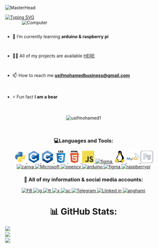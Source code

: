 ![MasterHead](https://i.ibb.co/7J0KqsG/wallpaperflare-com-wallpaper.jpg)

[![Typing SVG](https://readme-typing-svg.herokuapp.com?lines=CIAO👋+%2CIam+Youssef+Mohamed+.;A+passionate+Full-stack+developer++++++++++)](https://git.io/typing-svg)
<img align="right" alt="Computer" width="450" src="https://cdn.dribbble.com/users/416610/screenshots/4801105/coding_desk_flat_vector_ui_ux_design_illustration_motion_animation_gif2.gif">

<br>

- 🌱 I’m currently learning **arduino & raspberry pi**

<br>

- 👨‍💻 All of my projects are available [HERE](https://github.com/usifmohamed1/)

<br>

- 📫 How to reach me **usifmohamedbusiness@gmail.com**

<br>

- ⚡ Fun fact **I am a bear** 

<br>

<p align="center"> <img src="https://komarev.com/ghpvc/?username=usifmohamed1&label=Profile%20views&color=0e75b6&style=flat" alt="usifmohamed1" /> </p>

<br>

<h3 align="center"> 💻Languages and Tools:</h3>

<p align="center">
</a><a href="https://www.python.org" target="_blank" rel="noreferrer"> <img src="https://raw.githubusercontent.com/devicons/devicon/master/icons/python/python-original.svg" alt="python" width="40" height="40"/> </a> <a href="https://www.cprogramming.com/" target="_blank" rel="noreferrer"> <img src="https://raw.githubusercontent.com/devicons/devicon/master/icons/c/c-original.svg" alt="c" width="40" height="40"/> </a> <a href="https://www.w3schools.com/cpp/" target="_blank" rel="noreferrer"> <img src="https://raw.githubusercontent.com/devicons/devicon/master/icons/cplusplus/cplusplus-original.svg" alt="cplusplus" width="40" height="40"/> </a><a href="https://www.w3schools.com/css/" target="_blank" rel="noreferrer"> <img src="https://raw.githubusercontent.com/devicons/devicon/master/icons/css3/css3-original-wordmark.svg" alt="css3" width="40" height="40"/> </a><a href="https://www.w3.org/html/" target="_blank" rel="noreferrer"> <img src="https://raw.githubusercontent.com/devicons/devicon/master/icons/html5/html5-original-wordmark.svg" alt="html5" width="40" height="40"/> </a><a href="https://developer.mozilla.org/en-US/docs/Web/JavaScript" target="_blank" rel="noreferrer"> <img src="https://raw.githubusercontent.com/devicons/devicon/master/icons/javascript/javascript-original.svg" alt="javascript" width="40" height="40"/> </a> <a href="https://www.bootstrap.com/" target="_blank" rel="noreferrer"> <img src="https://uxwing.com/wp-content/themes/uxwing/download/brands-and-social-media/bootstrap-5-logo-icon.png" alt="figma" width="45" height="40"/> </a>
<a href="https://www.linux.org/" target="_blank" rel="noreferrer"> <img src="https://raw.githubusercontent.com/devicons/devicon/master/icons/linux/linux-original.svg" alt="linux" width="40" height="40"/> </a> <a href="https://www.mysql.com/" target="_blank" rel="noreferrer"> <img src="https://raw.githubusercontent.com/devicons/devicon/master/icons/mysql/mysql-original-wordmark.svg" alt="mysql" width="40" height="40"/> </a><a href="https://www.photoshop.com/en" target="_blank" rel="noreferrer"> <img src="https://raw.githubusercontent.com/devicons/devicon/master/icons/photoshop/photoshop-line.svg" alt="photoshop" width="40" height="40"/><a href="https://www.canva.com" target="_blank" rel="noreferrer"> <img src="https://freelogopng.com/images/all_img/1656733637logo-canva-png.png" alt="canva" width="40" height="40"/> </a><a href="https://www.Microsoft.com/" target="_blank" rel="noreferrer"> <img src="https://static1.squarespace.com/static/58d01deed482e982a9e679b5/t/6362c025f33db64e0ee9bc01/1667416102338/Microsoft_365_%282022%29.svg.png" alt="Microsoft" width="40" height="40"/> </a>
<a href="https://opencv.org/" target="_blank" rel="noreferrer"> <img src="https://www.vectorlogo.zone/logos/opencv/opencv-icon.svg" alt="opencv" width="40" height="40"/> </a>
<a href="https://www.arduino.cc/" target="_blank" rel="noreferrer"> <img src="https://cdn.worldvectorlogo.com/logos/arduino-1.svg" alt="arduino" width="40" height="40"/> </a><a href="https://www.figma.com/" target="_blank" rel="noreferrer"> <img src="https://www.vectorlogo.zone/logos/figma/figma-icon.svg" alt="figma" width="40" height="40"/> </a>
<a href="https://www.raspberrypi.com/" target="_blank" rel="noreferrer"> <img src="https://logodownload.org/wp-content/uploads/2018/02/raspberry-pi-logo-1.png" alt="raspberrypi" width="40" height="40"/> </a>
<a ></a>
</p>


<h3 align="center"> 🔭 All of my information & social media accounts:</h3>
<p align="center">
<a href="https://www.facebook.com/usifmohamed19" target="_blank" rel="noreferrer"> <img src="https://upload.wikimedia.org/wikipedia/commons/6/6c/Facebook_Logo_2023.png" alt="FB" width="40" height="40"/> </a>
<a href="https://www.instagram.com/usifmohamed_/" target="_blank" rel="noreferrer"> <img src="https://upload.wikimedia.org/wikipedia/commons/thumb/a/a5/Instagram_icon.png/480px-Instagram_icon.png" alt="ig" width="40" height="40"/> </a>
<a href="https://www.tiktok.com/@usifmohamed_" target="_blank" rel="noreferrer"> <img src="https://iconape.com/wp-content/files/fd/121669/svg/tiktok-logo-tik-tok-logo-icon-png-svg.png" alt="tt" width="35" height="40"/> </a>
<a href="https://twitter.com/usifmohamed_" target="_blank" rel="noreferrer"> <img src="https://upload.wikimedia.org/wikipedia/commons/5/57/X_logo_2023_%28white%29.png" alt="x" width="40" height="40"/> </a>
<a href="https://www.snapchat.com/add/usifmohamed1?share_id=cvc85etfvAI&locale=en-GB" target="_blank" rel="noreferrer"> <img src="https://assets.stickpng.com/images/580b57fcd9996e24bc43c536.png" alt="sc" width="40" height="40"/> </a>
<a href="https://t.me/usifmohamed" target="_blank" rel="noreferrer"> <img src="https://upload.wikimedia.org/wikipedia/commons/thumb/8/82/Telegram_logo.svg/2048px-Telegram_logo.svg.png" alt="Telegram" width="40" height="40"/> </a>
<a href="https://www.linkedin.com/in/youssef-mohamed-281bba282/" target="_blank" rel="noreferrer"> <img src="https://upload.wikimedia.org/wikipedia/commons/thumb/c/ca/LinkedIn_logo_initials.png/480px-LinkedIn_logo_initials.png" alt="Llinked in" width="40" height="40"/> </a>
<a href="https://play.anghami.com/profile/102709912" target="_blank" rel="noreferrer"> <img src="https://play-lh.googleusercontent.com/5QWfq9PWvrn-aWcKUCKKHTqXJZy08so-zzAXDxQ0jfeCoR8iEtT2nCZIOBgHr2pSiQ" alt="anghami" width="40" height="40"/> </a></p>

<h1 align="center"> 📊 GitHub Stats:</h1>

![](https://github-readme-stats.vercel.app/api?username=usifmohamed1&theme=dark&hide_border=false&include_all_commits=false&count_private=true)<br/>
![](https://github-readme-streak-stats.herokuapp.com/?user=usifmohamed1&theme=dark&hide_border=false)<br/>
![](https://github-readme-stats.vercel.app/api/top-langs/?username=usifmohamed1&theme=dark&hide_border=false&include_all_commits=false&count_private=true&layout=compact)
